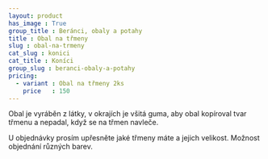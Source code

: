 ```yaml
---
layout: product
has_image : True
group_title : Beránci, obaly a potahy
title : Obal na třmeny
slug : obal-na-trmeny
cat_slug : konici
cat_title : Koníci
group_slug : beranci-obaly-a-potahy
pricing:
  - variant : Obal na třmeny 2ks
    price   : 150
---
```


Obal je vyráběn z látky, v okrajích je všitá guma, 
aby obal kopíroval tvar třmenu a nepadal, když se na třmen navleče.

U objednávky prosím upřesněte jaké třmeny máte a jejich velikost.
Možnost objednání různých barev.

